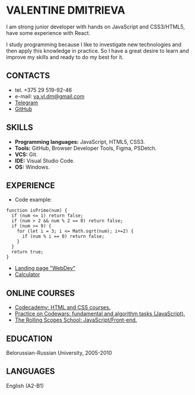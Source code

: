 # VALENTINE DMITRIEVA

I am strong junior developer with hands on JavaScript and CSS3/HTML5, have some experience with React.

I study programming because I like to investigate new technologies and then apply this knowledge in practice. So I have a great desire to learn and improve my skills and ready to do my best for it.


## CONTACTS

* tel. +375 29 519-92-46
* e-mail: va.vl.dm@gmail.com
* [Telegram](https://t.me/Valentine_Vogel)
* [GitHub](https://github.com/dimasquared)


## SKILLS

* **Programming languages:** JavaScript, HTML5, CSS3.
* **Tools:** GitHub, Browser Developer Tools, Figma, PSDetch.
* **VCS:** Git.
* **IDE:** Visual Studio Code.
* **OS:** Windows.


## EXPERIENCE

* Code example:
```
function isPrime(num) {
  if (num <= 1) return false;
  if (num > 2 && num % 2 == 0) return false;
  if (num >= 9) {
    for (let i = 3; i <= Math.sqrt(num); i+=2) {
      if (num % i == 0) return false;
    }
  }
  return true;
}
```

* [Landing page "WebDev"](https://rolling-scopes-school.github.io/dimasquared-JS2020Q3/webdev/)
* [Calculator](https://rolling-scopes-school.github.io/dimasquared-JS2020Q3/calculator/)


## ONLINE COURSES

* [Codecademy: HTML and CSS courses.](https://www.codecademy.com/profiles/Valentine_Vogel)
* [Practice on Codewars: fundamental and algorithm tasks (JavaScript).](https://www.codewars.com/users/dimasquared)
* [The Rolling Scopes School: JavaScript/Front-end.](https://rs.school/js)


## EDUCATION

Belorussian-Russian University, 2005-2010


## LANGUAGES

English (A2-B1)